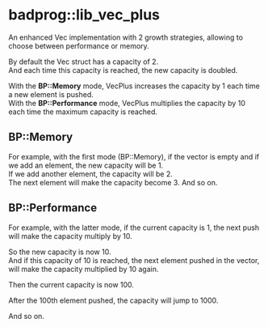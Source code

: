 # badprog::lib_vec_plus

An enhanced Vec implementation with 2 growth strategies, allowing to choose between performance or memory.

By default the Vec struct has a capacity of 2.  
And each time this capacity is reached, the new capacity is doubled.

With the **BP::Memory** mode, VecPlus increases the capacity by 1 each time a new element is pushed.  
With the **BP::Performance** mode, VecPlus multiplies the capacity by 10 each time the maximum capacity is reached.

## BP::Memory
For example, with the first mode (BP::Memory), if the vector is empty and if we add an element, the new capacity will be 1.  
If we add another element, the capacity will be 2.  
The next element will make the capacity become 3.
And so on.


## BP::Performance
For example, with the latter mode, if the current capacity is 1, the next push will make the capacity multiply by 10.  

So the new capacity is now 10.  
And if this capacity of 10 is reached, the next element pushed in the vector, will make the capacity multiplied by 10 again.  

Then the current capacity is now 100.  

After the 100th element pushed, the capacity will jump to 1000.  

And so on.

